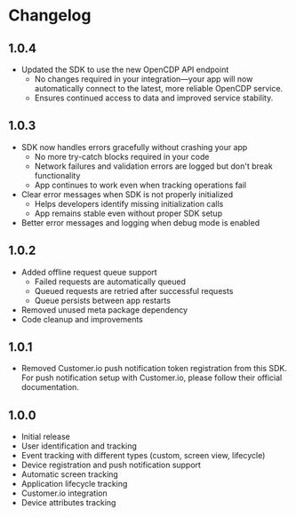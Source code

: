 # Changelog

## 1.0.4

* Updated the SDK to use the new OpenCDP API endpoint  
  * No changes required in your integration—your app will now automatically connect to the latest, more reliable OpenCDP service.
  * Ensures continued access to data and improved service stability.

## 1.0.3

* SDK now handles errors gracefully without crashing your app
  * No more try-catch blocks required in your code
  * Network failures and validation errors are logged but don't break functionality
  * App continues to work even when tracking operations fail
* Clear error messages when SDK is not properly initialized
  * Helps developers identify missing initialization calls
  * App remains stable even without proper SDK setup
* Better error messages and logging when debug mode is enabled

## 1.0.2

* Added offline request queue support
  * Failed requests are automatically queued
  * Queued requests are retried after successful requests
  * Queue persists between app restarts
* Removed unused meta package dependency
* Code cleanup and improvements

## 1.0.1

* Removed Customer.io push notification token registration from this SDK. For push notification setup with Customer.io, please follow their official documentation.

## 1.0.0

* Initial release
* User identification and tracking
* Event tracking with different types (custom, screen view, lifecycle)
* Device registration and push notification support
* Automatic screen tracking
* Application lifecycle tracking
* Customer.io integration
* Device attributes tracking
